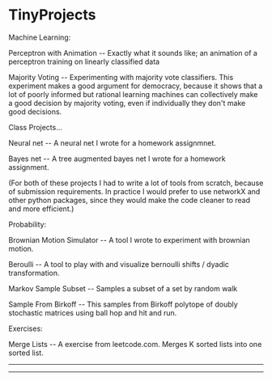 
# TinyProjects

Machine Learning:

Perceptron with Animation -- Exactly what it sounds like; an animation of a perceptron training on linearly classified data

Majority Voting -- Experimenting with majority vote classifiers. This experiment makes a good argument for democracy, because it shows that a lot of poorly informed but rational learning machines can collectively make a good decision by majority voting, even if individually they don't make good decisions.

Class Projects...

Neural net -- A neural net I wrote for a homework assignmnet.

Bayes net -- A tree augmented bayes net I wrote for a homework assignment.

(For both of these projects I had to write a lot of tools from scratch, because of submission requirements. In practice I would prefer to use networkX and other python packages, since they would make the code cleaner to read and more efficient.)



Probability:

Brownian Motion Simulator -- A tool I wrote to experiment with brownian motion.

Beroulli -- A tool to play with and visualize bernoulli shifts / dyadic transformation.

Markov Sample Subset -- Samples a subset of a set by random walk

Sample From Birkoff -- This samples from Birkoff polytope of doubly stochastic matrices using ball hop and hit and run.

Exercises:

Merge Lists -- A exercise from leetcode.com. Merges K sorted lists into one sorted list.

---------------------
---------------------
